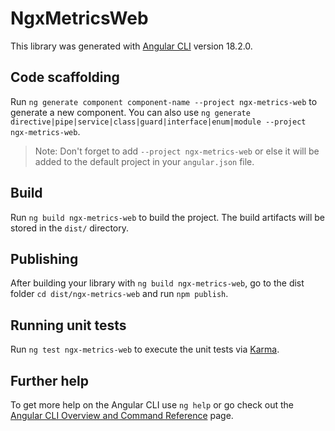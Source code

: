 # NgxMetricsWeb

This library was generated with [Angular CLI](https://github.com/angular/angular-cli) version 18.2.0.

## Code scaffolding

Run `ng generate component component-name --project ngx-metrics-web` to generate a new component. You can also use `ng generate directive|pipe|service|class|guard|interface|enum|module --project ngx-metrics-web`.
> Note: Don't forget to add `--project ngx-metrics-web` or else it will be added to the default project in your `angular.json` file. 

## Build

Run `ng build ngx-metrics-web` to build the project. The build artifacts will be stored in the `dist/` directory.

## Publishing

After building your library with `ng build ngx-metrics-web`, go to the dist folder `cd dist/ngx-metrics-web` and run `npm publish`.

## Running unit tests

Run `ng test ngx-metrics-web` to execute the unit tests via [Karma](https://karma-runner.github.io).

## Further help

To get more help on the Angular CLI use `ng help` or go check out the [Angular CLI Overview and Command Reference](https://angular.dev/tools/cli) page.
